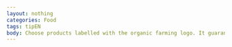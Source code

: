 ```yaml
---
layout: nothing
categories: Food
tags: tipEN
body: Choose products labelled with the organic farming logo. It guarantees the organic origin of the purchased food and certifies the sustainable methods of production.
---
```

